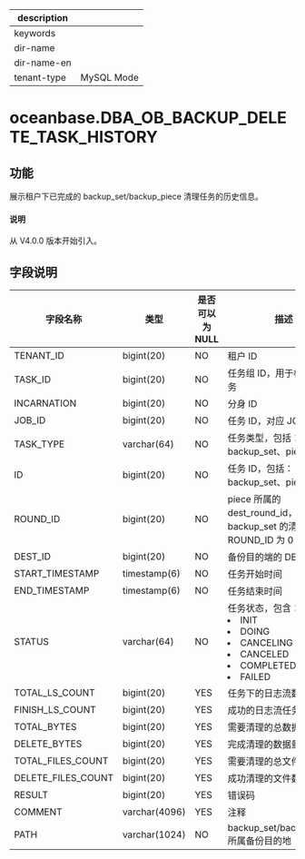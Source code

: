 |description||
|---|---|
|keywords||
|dir-name||
|dir-name-en||
|tenant-type|MySQL Mode|

# oceanbase.DBA_OB_BACKUP_DELETE_TASK_HISTORY

## 功能

展示租户下已完成的 backup_set/backup_piece 清理任务的历史信息。

<main id="notice" type='explain'>
  <h4>说明</h4>
  <p>从 V4.0.0 版本开始引入。</p>
</main>

## 字段说明

| 字段名称 | 类型 | 是否可以为 NULL | 描述 |
| --- | --- | --- | --- |
| TENANT_ID | bigint(20) | NO | 租户 ID |
| TASK_ID | bigint(20) | NO | 任务组 ID，用于标识一组任务 |
| INCARNATION | bigint(20) | NO | 分身 ID |
| JOB_ID | bigint(20) | NO | 任务 ID，对应 JOB 表 |
| TASK_TYPE | varchar(64) | NO | 任务类型，包括：backup_set、piece |
| ID | bigint(20) | NO | 任务 ID，包括：backup_set、piece |
| ROUND_ID | bigint(20) | NO | piece 所属的 dest_round_id，对于 backup_set 的清理，ROUND_ID 为 0 |
| DEST_ID | bigint(20) | NO | 备份目的端的 DEST_ID |
| START_TIMESTAMP | timestamp(6) | NO | 任务开始时间 |
| END_TIMESTAMP | timestamp(6) | NO | 任务结束时间 |
| STATUS | varchar(64) | NO | 任务状态，包含：<li>INIT<li>DOING<li>CANCELING<li>CANCELED<li>COMPLETED<li>FAILED |
| TOTAL_LS_COUNT | bigint(20) | YES | 任务下的日志流数目 |
| FINISH_LS_COUNT | bigint(20) | YES | 成功的日志流任务数目 |
| TOTAL_BYTES | bigint(20) | YES | 需要清理的总数据量 |
| DELETE_BYTES | bigint(20) | YES | 完成清理的数据量 |
| TOTAL_FILES_COUNT | bigint(20) | YES | 需要清理的总文件数 |
| DELETE_FILES_COUNT | bigint(20) | YES | 成功清理的文件数目 |
| RESULT | bigint(20) | YES | 错误码 |
| COMMENT | varchar(4096) | YES | 注释 |
| PATH | varchar(1024) | NO | backup_set/backup_piece 所属备份目的地 |
